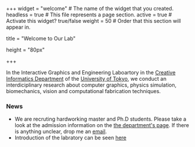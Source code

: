 +++
widget = "welcome"  # The name of the widget that you created.
headless = true  # This file represents a page section.
active = true  # Activate this widget? true/false
weight = 50  # Order that this section will appear in.

title = "Welcome to Our Lab"

height = "80px"

+++

In the Interactive Graphics and Engineering Laboartory in the <a href="https://www.i.u-tokyo.ac.jp/edu/course/ci/aim_e.shtml" target="_blank">Creative Informatics Department</a> of the <a href="https://www.u-tokyo.ac.jp/en/" target="_blank">University of Tokyo</a>, we conduct an interdiciplinary research about computer graphics, physics simulation, biomechanics, vision and computational fabrication techniques. 

<H3>News</H3>
<ul>
<li>We are recruting hardworking master and Ph.D students. Please take a look at the admission information on the <a href="https://www.i.u-tokyo.ac.jp/edu/entra/entra_e.shtml" target="_blank">the department's page</a>. If there is anything unclear, drop me an <a href="mailto:n.umetani@gmail.com">email</a>. </li>
<li>Introduction of the labratory can be seen <a href="files/labintro2020_en.pdf" target="_blank">here</a></li>
</ul>




